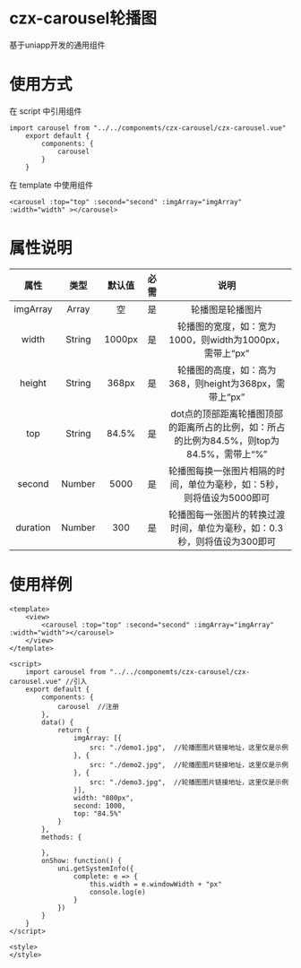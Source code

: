 # czx-carousel轮播图
基于uniapp开发的通用组件
# 使用方式
在 script 中引用组件
```
import carousel from "../../componemts/czx-carousel/czx-carousel.vue"
	export default {
		components: {
			carousel
		}
    }
```
在 template 中使用组件
```
<carousel :top="top" :second="second" :imgArray="imgArray" :width="width" ></carousel>
```
# 属性说明

| 属性 | 类型 | 默认值 | 必需 | 说明 |
| :----: | :----: | :----: | :----: | :----: |
| imgArray | Array | 空 | 是 | 轮播图是轮播图片 |
| width | String | 1000px | 是 | 轮播图的宽度，如：宽为1000，则width为1000px，需带上“px” |
| height | String | 368px | 是 | 轮播图的高度，如：高为368，则height为368px，需带上“px” |
| top | String | 84.5% | 是 | dot点的顶部距离轮播图顶部的距离所占的比例，如：所占的比例为84.5%，则top为84.5%，需带上“%” |
| second | Number | 5000 | 是 | 轮播图每换一张图片相隔的时间，单位为毫秒，如：5秒，则将值设为5000即可 |
| duration | Number | 300 | 是 | 轮播图每一张图片的转换过渡时间，单位为毫秒，如：0.3秒，则将值设为300即可 |

# 使用样例
```
<template>
	<view>
		<carousel :top="top" :second="second" :imgArray="imgArray" :width="width"></carousel>
	</view>
</template>

<script>
	import carousel from "../../componemts/czx-carousel/czx-carousel.vue" //引入
	export default {
		components: {
			carousel  //注册
		},
		data() {
			return {
				imgArray: [{
					src: "./demo1.jpg",  //轮播图图片链接地址，这里仅是示例
				}, {
					src: "./demo2.jpg",  //轮播图图片链接地址，这里仅是示例
				}, {
					src: "./demo3.jpg",  //轮播图图片链接地址，这里仅是示例
				}],
				width: "800px",
				second: 1000,
				top: "84.5%"
			}
		},
		methods: {

		},
		onShow: function() {
			uni.getSystemInfo({
				complete: e => {
					this.width = e.windowWidth + "px"
					console.log(e)
				}
			})
		}
	}
</script>

<style>
</style>

```

